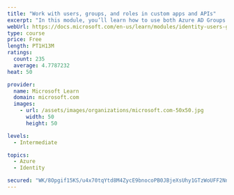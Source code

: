 ```yaml
---
title: "Work with users, groups, and roles in custom apps and APIs"
excerpt: "In this module, you’ll learn how to use both Azure AD Groups and Application Roles to provide fine grained access control to an application."
webUrl: https://docs.microsoft.com/en-us/learn/modules/identity-users-groups-approles/
type: course
price: Free
length: PT1H13M
ratings:
  count: 235
  average: 4.7787232
heat: 50

provider:
  name: Microsoft Learn
  domain: microsoft.com
  images:
    - url: /assets/images/organizations/microsoft.com-50x50.jpg
      width: 50
      height: 50

levels:
  - Intermediate

topics:
  - Azure
  - Identity

secured: "WK/8Opgif15KS/u4x70tqYtd8M4ZycE9bnocoPB0JBjeXsUhy1GTzWoUFF2Nn9KjsR1pz53fte9kgEyGSd16EJaPJs8fv8GoEMmRcCP6Thr410Hr4+wcQKplqRZV+G6prH6K4JekwpEP2/W2p/GkyTQBMFGBrkh1imFeIQa5b//sp0gwgknASe52EHemT32rvfogLOn+Q9FgxDKsS2RVNaFW9kqacGbtxJ+8uE5vWpXgqtVxD1eA81Mm6sNWsG04VbhxpHyetlfMJ0dVr6aFXVeDr0N+wHUGws1aI+vkBFRITrMxGQ+e67oGxkKGqCVseAUTjMvrtRc9MJT7XMRjvq4zDqz8GPBxPLt8hLzpc2yHQZXFk4mkzdcig+rELSa42NbWbkUd/q9jYppNfjvn+r4VFqrEr2XE44w1JrzhvYc=;n5k3EYZhmTvQS8wWhURSHw=="
---
```


